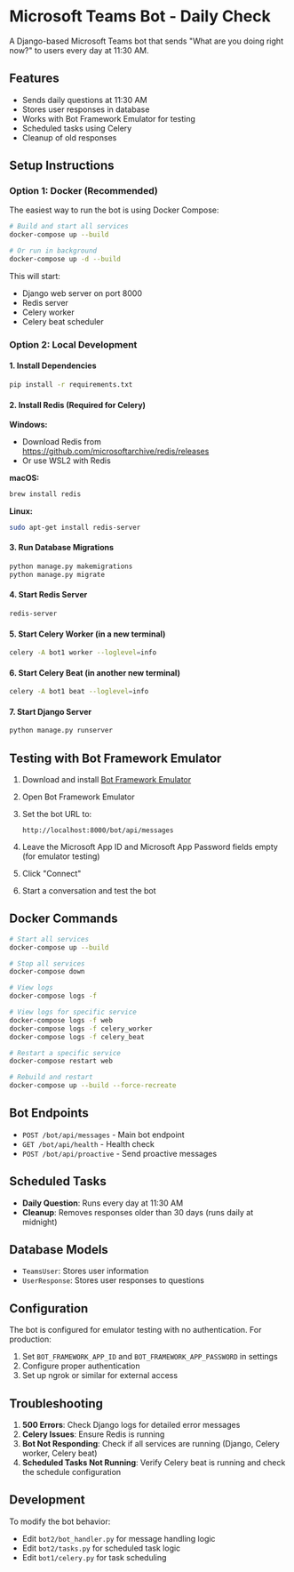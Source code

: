 # Microsoft Teams Bot - Daily Check

A Django-based Microsoft Teams bot that sends "What are you doing right now?" to users every day at 11:30 AM.

## Features

- Sends daily questions at 11:30 AM
- Stores user responses in database
- Works with Bot Framework Emulator for testing
- Scheduled tasks using Celery
- Cleanup of old responses

## Setup Instructions

### Option 1: Docker (Recommended)

The easiest way to run the bot is using Docker Compose:

```bash
# Build and start all services
docker-compose up --build

# Or run in background
docker-compose up -d --build
```

This will start:
- Django web server on port 8000
- Redis server
- Celery worker
- Celery beat scheduler

### Option 2: Local Development

#### 1. Install Dependencies

```bash
pip install -r requirements.txt
```

#### 2. Install Redis (Required for Celery)

**Windows:**
- Download Redis from https://github.com/microsoftarchive/redis/releases
- Or use WSL2 with Redis

**macOS:**
```bash
brew install redis
```

**Linux:**
```bash
sudo apt-get install redis-server
```

#### 3. Run Database Migrations

```bash
python manage.py makemigrations
python manage.py migrate
```

#### 4. Start Redis Server

```bash
redis-server
```

#### 5. Start Celery Worker (in a new terminal)

```bash
celery -A bot1 worker --loglevel=info
```

#### 6. Start Celery Beat (in another new terminal)

```bash
celery -A bot1 beat --loglevel=info
```

#### 7. Start Django Server

```bash
python manage.py runserver
```

## Testing with Bot Framework Emulator

1. Download and install [Bot Framework Emulator](https://github.com/Microsoft/BotFramework-Emulator/releases)

2. Open Bot Framework Emulator

3. Set the bot URL to:
   ```
   http://localhost:8000/bot/api/messages
   ```

4. Leave the Microsoft App ID and Microsoft App Password fields empty (for emulator testing)

5. Click "Connect"

6. Start a conversation and test the bot

## Docker Commands

```bash
# Start all services
docker-compose up --build

# Stop all services
docker-compose down

# View logs
docker-compose logs -f

# View logs for specific service
docker-compose logs -f web
docker-compose logs -f celery_worker
docker-compose logs -f celery_beat

# Restart a specific service
docker-compose restart web

# Rebuild and restart
docker-compose up --build --force-recreate
```

## Bot Endpoints

- `POST /bot/api/messages` - Main bot endpoint
- `GET /bot/api/health` - Health check
- `POST /bot/api/proactive` - Send proactive messages

## Scheduled Tasks

- **Daily Question**: Runs every day at 11:30 AM
- **Cleanup**: Removes responses older than 30 days (runs daily at midnight)

## Database Models

- `TeamsUser`: Stores user information
- `UserResponse`: Stores user responses to questions

## Configuration

The bot is configured for emulator testing with no authentication. For production:

1. Set `BOT_FRAMEWORK_APP_ID` and `BOT_FRAMEWORK_APP_PASSWORD` in settings
2. Configure proper authentication
3. Set up ngrok or similar for external access

## Troubleshooting

1. **500 Errors**: Check Django logs for detailed error messages
2. **Celery Issues**: Ensure Redis is running
3. **Bot Not Responding**: Check if all services are running (Django, Celery worker, Celery beat)
4. **Scheduled Tasks Not Running**: Verify Celery beat is running and check the schedule configuration

## Development

To modify the bot behavior:
- Edit `bot2/bot_handler.py` for message handling logic
- Edit `bot2/tasks.py` for scheduled task logic
- Edit `bot1/celery.py` for task scheduling 